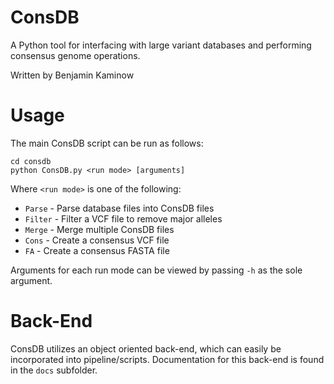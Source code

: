 # ConsDB
A Python tool for interfacing with large variant databases and performing consensus genome operations.

Written by Benjamin Kaminow

# Usage
The main ConsDB script can be run as follows:

    cd consdb
    python ConsDB.py <run mode> [arguments]
    
Where `<run mode>` is one of the following:
*  `Parse` - Parse database files into ConsDB files
*  `Filter` - Filter a VCF file to remove major alleles
*  `Merge` - Merge multiple ConsDB files
*  `Cons` - Create a consensus VCF file
*  `FA` - Create a consensus FASTA file

Arguments for each run mode can be viewed by passing `-h` as the sole argument.

# Back-End
ConsDB utilizes an object oriented back-end, which can easily be incorporated into pipeline/scripts. 
Documentation for this back-end is found in the `docs` subfolder.
